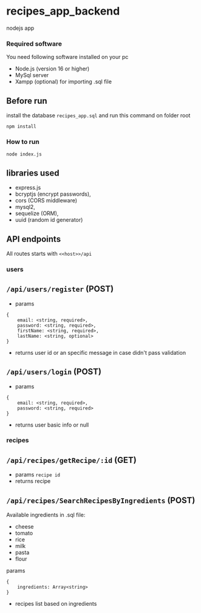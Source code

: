 # recipes_app_backend

nodejs app

### Required software
You need following software installed on your pc
- Node.js (version 16 or higher)
- MySql server
- Xampp (optional) for importing .sql file

## Before run
install the database `recipes_app.sql` and run this command on folder root

`npm install`

### How to run
`node index.js`

## libraries used
- express.js
- bcryptjs (encrypt passwords),
- cors (CORS middleware)
- mysql2,
- sequelize (ORM),
- uuid (random id generator)

## API endpoints
All routes starts with `<<host>>/api`
### users
## `/api/users/register` (POST)

- params
```
{ 
    email: <string, required>, 
    password: <string, required>, 
    firstName: <string, required>, 
    lastName: <string, optional> 
}
```
- returns user id or an specific message in case didn't pass validation

## `/api/users/login` (POST)

- params
```
{ 
    email: <string, required>, 
    password: <string, required> 
}
```
- returns user basic info or null

### recipes
## `/api/recipes/getRecipe/:id` (GET)

- params
`recipe id`
- returns recipe

## `/api/recipes/SearchRecipesByIngredients` (POST)
Available ingredients in .sql file:
- cheese
- tomato
- rice
- milk
- pasta
- flour


params
```
{ 
    ingredients: Array<string>
}
```
- recipes list based on ingredients